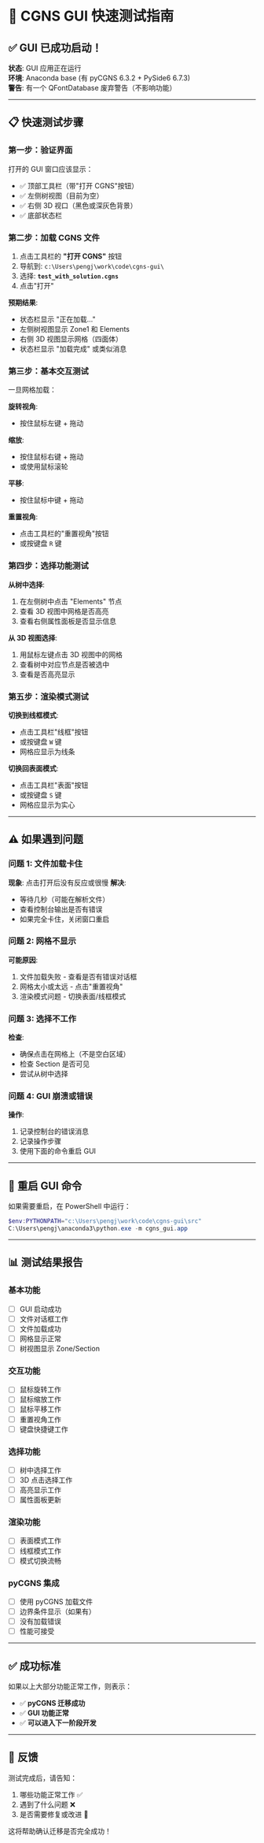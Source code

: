 # 🎯 CGNS GUI 快速测试指南

## ✅ GUI 已成功启动！

**状态**: GUI 应用正在运行  
**环境**: Anaconda base (有 pyCGNS 6.3.2 + PySide6 6.7.3)  
**警告**: 有一个 QFontDatabase 废弃警告（不影响功能）

---

## 📋 快速测试步骤

### 第一步：验证界面
打开的 GUI 窗口应该显示：
- ✅ 顶部工具栏（带"打开 CGNS"按钮）
- ✅ 左侧树视图（目前为空）
- ✅ 右侧 3D 视口（黑色或深灰色背景）
- ✅ 底部状态栏

### 第二步：加载 CGNS 文件
1. 点击工具栏的 **"打开 CGNS"** 按钮
2. 导航到: `c:\Users\pengj\work\code\cgns-gui\`
3. 选择: **`test_with_solution.cgns`**
4. 点击"打开"

**预期结果**:
- 状态栏显示 "正在加载..."
- 左侧树视图显示 Zone1 和 Elements
- 右侧 3D 视图显示网格（四面体）
- 状态栏显示 "加载完成" 或类似消息

### 第三步：基本交互测试
一旦网格加载：

**旋转视角**:
- 按住鼠标左键 + 拖动

**缩放**:
- 按住鼠标右键 + 拖动
- 或使用鼠标滚轮

**平移**:
- 按住鼠标中键 + 拖动

**重置视角**:
- 点击工具栏的"重置视角"按钮
- 或按键盘 `R` 键

### 第四步：选择功能测试
**从树中选择**:
1. 在左侧树中点击 "Elements" 节点
2. 查看 3D 视图中网格是否高亮
3. 查看右侧属性面板是否显示信息

**从 3D 视图选择**:
1. 用鼠标左键点击 3D 视图中的网格
2. 查看树中对应节点是否被选中
3. 查看是否高亮显示

### 第五步：渲染模式测试
**切换到线框模式**:
- 点击工具栏"线框"按钮
- 或按键盘 `W` 键
- 网格应显示为线条

**切换回表面模式**:
- 点击工具栏"表面"按钮
- 或按键盘 `S` 键
- 网格应显示为实心

---

## ⚠️ 如果遇到问题

### 问题 1: 文件加载卡住
**现象**: 点击打开后没有反应或很慢
**解决**: 
- 等待几秒（可能在解析文件）
- 查看控制台输出是否有错误
- 如果完全卡住，关闭窗口重启

### 问题 2: 网格不显示
**可能原因**:
1. 文件加载失败 - 查看是否有错误对话框
2. 网格太小或太远 - 点击"重置视角"
3. 渲染模式问题 - 切换表面/线框模式

### 问题 3: 选择不工作
**检查**:
- 确保点击在网格上（不是空白区域）
- 检查 Section 是否可见
- 尝试从树中选择

### 问题 4: GUI 崩溃或错误
**操作**:
1. 记录控制台的错误消息
2. 记录操作步骤
3. 使用下面的命令重启 GUI

---

## 🔄 重启 GUI 命令

如果需要重启，在 PowerShell 中运行：

```powershell
$env:PYTHONPATH="c:\Users\pengj\work\code\cgns-gui\src"
C:\Users\pengj\anaconda3\python.exe -m cgns_gui.app
```

---

## 📊 测试结果报告

### 基本功能
- [ ] GUI 启动成功
- [ ] 文件对话框工作
- [ ] 文件加载成功
- [ ] 网格显示正常
- [ ] 树视图显示 Zone/Section

### 交互功能  
- [ ] 鼠标旋转工作
- [ ] 鼠标缩放工作
- [ ] 鼠标平移工作
- [ ] 重置视角工作
- [ ] 键盘快捷键工作

### 选择功能
- [ ] 树中选择工作
- [ ] 3D 点击选择工作
- [ ] 高亮显示工作
- [ ] 属性面板更新

### 渲染功能
- [ ] 表面模式工作
- [ ] 线框模式工作
- [ ] 模式切换流畅

### pyCGNS 集成
- [ ] 使用 pyCGNS 加载文件
- [ ] 边界条件显示（如果有）
- [ ] 没有加载错误
- [ ] 性能可接受

---

## ✅ 成功标准

如果以上大部分功能正常工作，则表示：
- ✅ **pyCGNS 迁移成功**
- ✅ **GUI 功能正常**
- ✅ **可以进入下一阶段开发**

---

## 📝 反馈

测试完成后，请告知：
1. 哪些功能正常工作 ✅
2. 遇到了什么问题 ❌
3. 是否需要修复或改进 🔧

这将帮助确认迁移是否完全成功！
